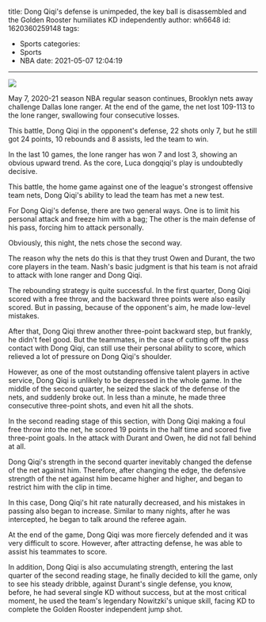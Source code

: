title: Dong Qiqi's defense is unimpeded, the key ball is disassembled and the Golden Rooster humiliates KD independently
author: wh6648
id: 1620360259148
tags: 
- Sports
categories: 
- Sports
- NBA
date: 2021-05-07 12:04:19
---
![](https://p8.itc.cn/q_70/images01/20210507/df4509f046bf40849e005afecb072c8e.jpeg)


May 7, 2020-21 season NBA regular season continues, Brooklyn nets away challenge Dallas lone ranger. At the end of the game, the net lost 109-113 to the lone ranger, swallowing four consecutive losses.

This battle, Dong Qiqi in the opponent's defense, 22 shots only 7, but he still got 24 points, 10 rebounds and 8 assists, led the team to win.

In the last 10 games, the lone ranger has won 7 and lost 3, showing an obvious upward trend. As the core, Luca dongqiqi's play is undoubtedly decisive.

This battle, the home game against one of the league's strongest offensive team nets, Dong Qiqi's ability to lead the team has met a new test.

For Dong Qiqi's defense, there are two general ways. One is to limit his personal attack and freeze him with a bag; The other is the main defense of his pass, forcing him to attack personally.

Obviously, this night, the nets chose the second way.

The reason why the nets do this is that they trust Owen and Durant, the two core players in the team. Nash's basic judgment is that his team is not afraid to attack with lone ranger and Dong Qiqi.

The rebounding strategy is quite successful. In the first quarter, Dong Qiqi scored with a free throw, and the backward three points were also easily scored. But in passing, because of the opponent's aim, he made low-level mistakes.

After that, Dong Qiqi threw another three-point backward step, but frankly, he didn't feel good. But the teammates, in the case of cutting off the pass contact with Dong Qiqi, can still use their personal ability to score, which relieved a lot of pressure on Dong Qiqi's shoulder.

However, as one of the most outstanding offensive talent players in active service, Dong Qiqi is unlikely to be depressed in the whole game. In the middle of the second quarter, he seized the slack of the defense of the nets, and suddenly broke out. In less than a minute, he made three consecutive three-point shots, and even hit all the shots.

In the second reading stage of this section, with Dong Qiqi making a foul free throw into the net, he scored 19 points in the half time and scored five three-point goals. In the attack with Durant and Owen, he did not fall behind at all.

Dong Qiqi's strength in the second quarter inevitably changed the defense of the net against him. Therefore, after changing the edge, the defensive strength of the net against him became higher and higher, and began to restrict him with the clip in time.

In this case, Dong Qiqi's hit rate naturally decreased, and his mistakes in passing also began to increase. Similar to many nights, after he was intercepted, he began to talk around the referee again.

At the end of the game, Dong Qiqi was more fiercely defended and it was very difficult to score. However, after attracting defense, he was able to assist his teammates to score.

In addition, Dong Qiqi is also accumulating strength, entering the last quarter of the second reading stage, he finally decided to kill the game, only to see his steady dribble, against Durant's single defense, you know, before, he had several single KD without success, but at the most critical moment, he used the team's legendary Nowitzki's unique skill, facing KD to complete the Golden Rooster independent jump shot.

